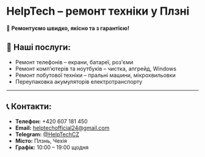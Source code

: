 # HelpTech – ремонт техніки у Плзні

🔧 **Ремонтуємо швидко, якісно та з гарантією!**

## 📱 Наші послуги:

- Ремонт телефонів – екрани, батареї, роз'єми
- Ремонт комп’ютерів та ноутбуків – чистка, апгрейд, Windows
- Ремонт побутової техніки – пральні машини, мікрохвильовки
- Переупаковка акумуляторів електротранспорту

---

## 📞 Контакти:

- **Телефон:** +420 607 181 450  
- **Email:** helptechofficial24@gmail.com  
- **Telegram:** [@HelpTechCZ](https://t.me/HelpTechCZ)  
- **Місто:** Плзнь, Чехія  
- **Графік:** 10:00 – 19:00 щодня
